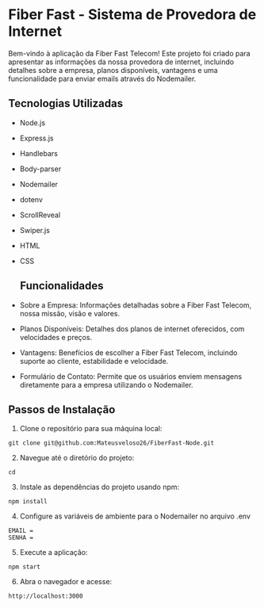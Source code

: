 # Fiber Fast - Sistema de Provedora de Internet

Bem-vindo à aplicação da Fiber Fast Telecom! Este projeto foi criado para apresentar as informações da nossa provedora de internet, incluindo detalhes sobre a empresa, planos disponíveis, vantagens e uma funcionalidade para enviar emails através do Nodemailer.

## Tecnologias Utilizadas
- Node.js
- Express.js
- Handlebars
- Body-parser
- Nodemailer
- dotenv
- ScrollReveal
- Swiper.js
- HTML
- CSS

  ## Funcionalidades
- Sobre a Empresa: Informações detalhadas sobre a Fiber Fast Telecom, nossa missão, visão e valores.
- Planos Disponíveis: Detalhes dos planos de internet oferecidos, com velocidades e preços.
- Vantagens: Benefícios de escolher a Fiber Fast Telecom, incluindo suporte ao cliente, estabilidade e velocidade.
- Formulário de Contato: Permite que os usuários enviem mensagens diretamente para a empresa utilizando o Nodemailer.

## Passos de Instalação
1. Clone o repositório para sua máquina local:
```
git clone git@github.com:Mateusveloso26/FiberFast-Node.git
```
2. Navegue até o diretório do projeto:
```
cd 
```
3. Instale as dependências do projeto usando npm:
```
npm install
```
4. Configure as variáveis de ambiente para o Nodemailer no arquivo .env
```
EMAIL =
SENHA = 
```
5. Execute a aplicação:
```
npm start
```
6. Abra o navegador e acesse:
```
http://localhost:3000
```
